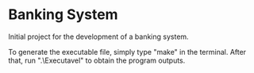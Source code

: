 # Banking System

Initial project for the development of a banking system.

To generate the executable file, simply type "make" in the terminal. After that, run ".\Executavel" to obtain the program outputs.
